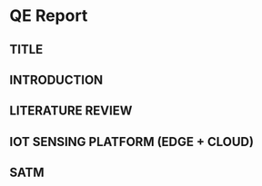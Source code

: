 # QE Report

## TITLE

## INTRODUCTION

## LITERATURE REVIEW

## IOT SENSING PLATFORM (EDGE + CLOUD)

## SATM